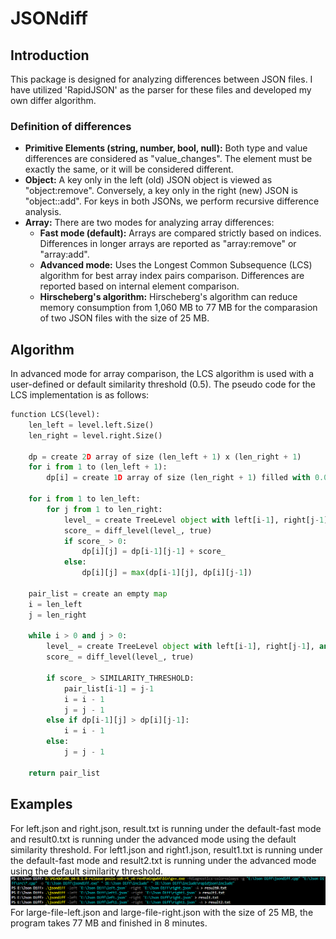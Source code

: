 # JSONdiff

## Introduction
This package is designed for analyzing differences between JSON files. I have utilized 'RapidJSON' as the parser for these files and developed my own differ algorithm.

### Definition of differences
- **Primitive Elements (string, number, bool, null):** Both type and value differences are considered as "value_changes". The element must be exactly the same, or it will be considered different.
- **Object:** A key only in the left (old) JSON object is viewed as "object:remove". Conversely, a key only in the right (new) JSON is "object::add". For keys in both JSONs, we perform recursive difference analysis.
- **Array:** There are two modes for analyzing array differences:
  - **Fast mode (default):** Arrays are compared strictly based on indices. Differences in longer arrays are reported as "array:remove" or "array:add".
  - **Advanced mode:** Uses the Longest Common Subsequence (LCS) algorithm for best array index pairs comparison. Differences are reported based on internal element comparison.
  - **Hirscheberg's algorithm:** Hirscheberg's algorithm can reduce memory consumption from 1,060 MB to 77 MB for the comparasion of two JSON files with the size of 25 MB.

## Algorithm
In advanced mode for array comparison, the LCS algorithm is used with a user-defined or default similarity threshold (0.5). The pseudo code for the LCS implementation is as follows:

```python
function LCS(level):
    len_left = level.left.Size()
    len_right = level.right.Size()
    
    dp = create 2D array of size (len_left + 1) x (len_right + 1)
    for i from 1 to (len_left + 1):
        dp[i] = create 1D array of size (len_right + 1) filled with 0.0

    for i from 1 to len_left:
        for j from 1 to len_right:
            level_ = create TreeLevel object with left[i-1], right[j-1], and paths
            score_ = diff_level(level_, true)
            if score_ > 0:
                dp[i][j] = dp[i-1][j-1] + score_
            else:
                dp[i][j] = max(dp[i-1][j], dp[i][j-1])

    pair_list = create an empty map
    i = len_left
    j = len_right

    while i > 0 and j > 0:
        level_ = create TreeLevel object with left[i-1], right[j-1], and paths
        score_ = diff_level(level_, true)
        
        if score_ > SIMILARITY_THRESHOLD:
            pair_list[i-1] = j-1
            i = i - 1
            j = j - 1
        else if dp[i-1][j] > dp[i][j-1]:
            i = i - 1
        else:
            j = j - 1

    return pair_list
```
## Examples
For left.json and right.json, result.txt is running under the default-fast mode and result0.txt is running under the advanced mode using the default similarity threshold.
For left1.json and right1.json, result1.txt is running under the default-fast mode and result2.txt is running under the advanced mode using the default similarity threshold.
![examples](https://github.com/Linus-Lee-1037/JSONdiff/blob/main/figure/fd99d60ec6f7f70f66ed2c7e41cc05f.png)
For large-file-left.json and large-file-right.json with the size of 25 MB, the program takes 77 MB and finished in 8 minutes.
